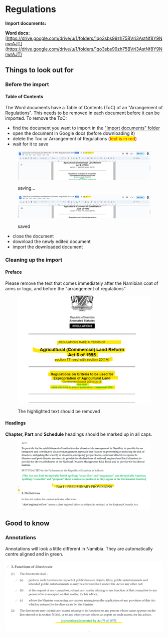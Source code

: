 # Regulations

**Import documents:**&#x20;

**Word docs:** [https://drive.google.com/drive/u/1/folders/1qo3sbs99zh75BVri3AstNf8Y9NrwrAJT](https://drive.google.com/drive/u/1/folders/1qo3sbs99zh75BVri3AstNf8Y9NrwrAJT)

## Things to look out for

### Before the import

#### Table of Contents

The Word documents have a Table of Contents (ToC) of an "Arrangement of Regulations". This needs to be removed in each document before it can be imported. To remove the ToC:

* find the document you want to import in the ["Import documents" folder](https://drive.google.com/drive/u/1/folders/1qo3sbs99zh75BVri3AstNf8Y9NrwrAJT)
* open the document in Google docs (before downloading it)
* delete the Toc or Arrangement of Regulations (<mark style="color:red;">text is in red</mark>)&#x20;
* wait for it to save

<figure><img src="../../.gitbook/assets/Saving.png" alt="" width="563"><figcaption><p>saving...</p></figcaption></figure>



<figure><img src="../../.gitbook/assets/Saved.png" alt="" width="563"><figcaption><p>saved</p></figcaption></figure>

* close the document
* download the newly edited document
* import the downloaded document

### Cleaning up the import&#x20;

#### Preface

Please remove the text that comes immediately after the Namibian coat of arms or logo, and before the "arrangement of regulations"

<figure><img src="../../.gitbook/assets/Preface.png" alt="" width="563"><figcaption><p>The highlighted text should be removed</p></figcaption></figure>

#### Headings

**Chapter, Part** and **Schedule** headings should be marked up in all caps.

<figure><img src="../../.gitbook/assets/part headings.png" alt="" width="563"><figcaption></figcaption></figure>

## Good to know

### Annotations

Annotations will look a little different in Namibia. They are automatically centre aligned and in green.

![](../../.gitbook/assets/annotations.png)

